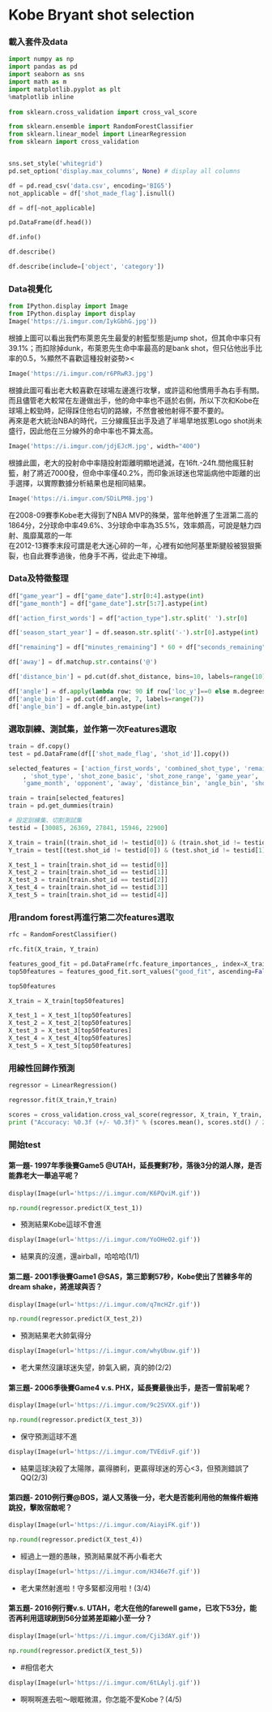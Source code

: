 # Kobe Bryant shot selection

### 載入套件及data

```python
import numpy as np 
import pandas as pd 
import seaborn as sns
import math as m
import matplotlib.pyplot as plt
%matplotlib inline
 
from sklearn.cross_validation import cross_val_score

from sklearn.ensemble import RandomForestClassifier
from sklearn.linear_model import LinearRegression
from sklearn import cross_validation


sns.set_style('whitegrid')
pd.set_option('display.max_columns', None) # display all columns
```

```python
df = pd.read_csv('data.csv', encoding='BIG5')
not_applicable = df['shot_made_flag'].isnull()

df = df[~not_applicable]
```

```python
pd.DataFrame(df.head())
```

```python
df.info()
```

```python
df.describe()
```

```python
df.describe(include=['object', 'category'])
```

### Data視覺化

```python
from IPython.display import Image
from IPython.display import display
Image('https://i.imgur.com/IykGbhG.jpg'))
```

根據上圖可以看出我們布萊恩先生最愛的射籃型態是jump shot，但其命中率只有39.1%；而扣除掉dunk，布萊恩先生命中率最高的是bank
shot，但只佔他出手比率的0.5，%顯然不喜歡這種投射姿勢><

```python
Image('https://i.imgur.com/r6PRwR3.jpg')
```

根據此圖可看出老大較喜歡在球場左邊進行攻擊，或許這和他慣用手為右手有關。而且儘管老大較常在左邊做出手，他的命中率也不遜於右側，所以下次和Kobe在球場上較勁時，記得踩住他右切的路線，不然會被他射得不要不要的。<br/>
再來是老大統治NBA的時代，三分線瘋狂出手及過了半場旱地拔蔥Logo shot尚未盛行，因此他在三分線外的命中率也不算太高。

```python
Image('https://i.imgur.com/jdjEJcM.jpg', width="400")
```

根據此圖，老大的投射命中率隨投射距離明顯地遞減，在16ft.-24ft.間他瘋狂射籃，射了將近7000發，但命中率僅40.2%，而印象派球迷也常詬病他中距離的出手選擇，以實際數據分析結果也是相同結果。

```python
Image('https://i.imgur.com/SDiLPM8.jpg')
```

在2008-09賽季Kobe老大得到了NBA
MVP的殊榮，當年他幹進了生涯第二高的1864分，2分球命中率49.6%、3分球命中率為35.5%，效率頗高，可說是魅力四射、風靡萬眾的一年<br/>
在2012-13賽季末段可謂是老大迷心碎的一年，心裡有如他阿基里斯腱般被狠狠撕裂，也自此賽季過後，他身手不再，從此走下神壇。

### Data及特徵整理

```python
df["game_year"] = df["game_date"].str[0:4].astype(int)
df["game_month"] = df["game_date"].str[5:7].astype(int)
```

```python
df['action_first_words'] = df["action_type"].str.split(' ').str[0]
```

```python
df['season_start_year'] = df.season.str.split('-').str[0].astype(int)
```

```python
df["remaining"] = df["minutes_remaining"] * 60 + df["seconds_remaining"]
```

```python
df['away'] = df.matchup.str.contains('@')
```

```python
df['distance_bin'] = pd.cut(df.shot_distance, bins=10, labels=range(10))
```

```python
df['angle'] = df.apply(lambda row: 90 if row['loc_y']==0 else m.degrees(m.atan(row['loc_x']/abs(row['loc_y']))),axis=1)
df['angle_bin'] = pd.cut(df.angle, 7, labels=range(7))
df['angle_bin'] = df.angle_bin.astype(int)
```

### 選取訓練、測試集，並作第一次Features選取

```python
train = df.copy()
test = pd.DataFrame(df[['shot_made_flag', 'shot_id']].copy())
```

```python
selected_features = ['action_first_words', 'combined_shot_type', 'remaining', 'period', 'season_start_year'
    , 'shot_type', 'shot_zone_basic', 'shot_zone_range', 'game_year',
    'game_month', 'opponent', 'away', 'distance_bin', 'angle_bin', 'shot_id']
```

```python
train = train[selected_features]
train = pd.get_dummies(train)
```

```python
# 設定訓練集、切割測試集
testid = [30085, 26369, 27841, 15946, 22900]

X_train = train[(train.shot_id != testid[0]) & (train.shot_id != testid[1]) & (train.shot_id != testid[2]) & (train.shot_id != testid[3]) & (train.shot_id != testid[4])]
Y_train = test[(test.shot_id != testid[0]) & (test.shot_id != testid[1]) & (test.shot_id != testid[2]) & (test.shot_id != testid[3]) & (test.shot_id != testid[4])].drop('shot_id', axis = 1)

X_test_1 = train[train.shot_id == testid[0]]
X_test_2 = train[train.shot_id == testid[1]]
X_test_3 = train[train.shot_id == testid[2]]
X_test_4 = train[train.shot_id == testid[3]]
X_test_5 = train[train.shot_id == testid[4]]
```

### 用random forest再進行第二次features選取

```python
rfc = RandomForestClassifier()
```

```python
rfc.fit(X_train, Y_train)
```

```python
features_good_fit = pd.DataFrame(rfc.feature_importances_, index=X_train.columns, columns=["good_fit"])
top50features = features_good_fit.sort_values("good_fit", ascending=False).head(50).index
```

```python
top50features
```

```python
X_train = X_train[top50features]

X_test_1 = X_test_1[top50features]
X_test_2 = X_test_2[top50features]
X_test_3 = X_test_3[top50features]
X_test_4 = X_test_4[top50features]
X_test_5 = X_test_5[top50features]
```

### 用線性回歸作預測

```python
regressor = LinearRegression()

regressor.fit(X_train,Y_train)
```

```python
scores = cross_validation.cross_val_score(regressor, X_train, Y_train, cv=10)
print ("Accuracy: %0.3f (+/- %0.3f)" % (scores.mean(), scores.std() / 2))    
```

### 開始test

#### 第一題- 1997年季後賽Game5 @UTAH，延長賽剩7秒，落後3分的湖人隊，是否能靠老大一舉追平呢？

```python
display(Image(url='https://i.imgur.com/K6PQviM.gif'))
```

```python
np.round(regressor.predict(X_test_1))
```

* 預測結果Kobe這球不會進

```python
display(Image(url='https://i.imgur.com/YoOHeO2.gif'))
```

* 結果真的沒進，還airball，哈哈哈(1/1)

#### 第二題- 2001季後賽Game1 @SAS，第三節剩57秒，Kobe使出了苦練多年的dream shake，將進球與否？

```python
display(Image(url='https://i.imgur.com/q7mcHZr.gif'))
```

```python
np.round(regressor.predict(X_test_2))
```

* 預測結果老大帥氣得分

```python
display(Image(url='https://i.imgur.com/whyUbuw.gif'))
```

* 老大果然沒讓球迷失望，帥氣入網，真的帥(2/2)

#### 第三題- 2006季後賽Game4 v.s. PHX，延長賽最後出手，是否一雪前恥呢？

```python
display(Image(url='https://i.imgur.com/9c2SVXX.gif'))
```

```python
np.round(regressor.predict(X_test_3))
```

* 保守預測這球不進

```python
display(Image(url='https://i.imgur.com/TVEdivF.gif'))
```

* 結果這球決殺了太陽隊，贏得勝利，更贏得球迷的芳心<3，但預測錯誤了QQ(2/3)

#### 第四題- 2010例行賽@BOS，湖人又落後一分，老大是否能利用他的無條件蝦捲跳投，擊敗宿敵呢？

```python
display(Image(url='https://i.imgur.com/AiayiFK.gif'))
```

```python
np.round(regressor.predict(X_test_4))
```

* 經過上一題的愚昧，預測結果就不再小看老大

```python
display(Image(url='https://i.imgur.com/H346e7f.gif'))
```

* 老大果然射進啦！守多緊都沒用啦！(3/4)

#### 第五題- 2016例行賽v.s. UTAH，老大在他的farewell game，已攻下53分，能否再利用這球刷到56分並將差距縮小至一分？

```python
display(Image(url='https://i.imgur.com/Cji3dAY.gif'))
```

```python
np.round(regressor.predict(X_test_5))
```

* #相信老大

```python
display(Image(url='https://i.imgur.com/6tLAylj.gif'))
```

* 啊啊啊進去啦～眼眶微濕，你怎能不愛Kobe？(4/5)
